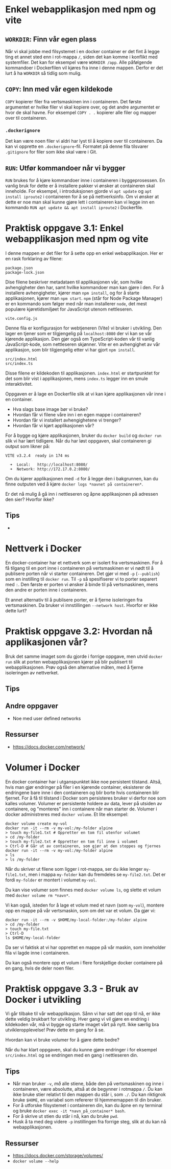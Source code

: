 
# Enkel webapplikasjon med npm og vite

## `WORKDIR`: Finn vår egen plass
Når vi skal jobbe med filsystemet i en docker container er det fint å legge ting et annet sted enn i rot-mappa `/`, siden det kan komme i konflikt med systemfiler. Det kan for eksempel være `WORKDIR /app`. Alle påfølgende kommandoer i Dockerfilen vil kjøres fra inne i denne mappen. Derfor er det lurt å ha `WORKDIR` så tidlig som mulig.

## `COPY`: Inn med vår egen kildekode
`COPY` kopierer filer fra vertsmaskinen inn i containeren. Det første argumentet er hvilke filer vi skal kopiere over, og det andre argumentet er hvor de skal havne. For eksempel `COPY . .` kopierer alle filer og mapper over til containeren.

### `.dockerignore`
Det kan være noen filer vi aldri har lyst til å kopiere over til containeren. Da kan vi opprette en `.dockerignore`-fil. Formatet på denne fila tilsvarer `.gitignore` for filer som ikke skal være i Git.

## `RUN`: Utfør kommandoer når vi bygger
`RUN` brukes for å kjøre kommandoer inne i containeren i byggeprosessen. En vanlig bruk for dette er å installere pakker vi ønsker at containeren skal inneholde. For eksempel, i introduksjonen gjorde vi `apt update` og `apt install iproute2` i containeren for å se på nettverksinfo. Om vi ønsker at dette er noe man skal kunne gjøre lett i containeren kan vi legge inn en kommando `RUN apt update && apt install iproute2` i Dockerfile.

# Praktisk oppgave 3.1: Enkel webapplikasjon med npm og vite
I denne mappen er det filer for å sette opp en enkel webapplikasjon. Her er en rask forklaring av filene:
```
package.json
package-lock.json
```
Dise filene beskriver metadataen til applikasjonen vår, som hvilke avhengigheter den har, samt hvilke kommandoer man kan gjøre i den. For å installere avhengigheter, kjører man `npm install`, og for å starte applikasjonen, kjører man `npm start`. `npm` (står for Node Package Manager) er en kommando som følger med når man installerer `node`, det mest populære kjøretidsmiljøet for JavaScript utenom nettleseren.

```
vite.config.js
```
Denne fila er konfigurasjon for webtjeneren (Vite) vi bruker i utvikling. Den lager en tjener som er tilgjengelig på `localhost:8080` der vi kan se vår kjørende applikasjon. Den gjør også om TypeScript-koden vår til vanlig JavaScript-kode, som nettleseren skjønner. Vite er en avhengighet av vår applikasjon, som blir tilgjengelig etter vi har gjort `npm install`.

```
src/index.html
src/index.ts
```
Disse filene er kildekoden til applikasjonen. `index.html` er startpunktet for det som blir vist i applikasjonen, mens `index.ts` legger inn en smule interaktivitet.

Oppgaven er å lage en Dockerfile slik at vi kan kjøre applikasjonen vår inne i en container.

- Hva slags base image bør vi bruke?
- Hvordan får vi filene våre inn i en egen mappe i containeren?
- Hvordan får vi installert avhengighetene vi trenger?
- Hvordan får vi kjørt applikasjonen vår?

For å bygge og kjøre applikasjonen, bruker du `docker build` og `docker run` slik vi har lært tidligere. Når du har løst oppgaven, skal containeren gi output som likner på:
```
VITE v3.2.4  ready in 174 ms

  ➜  Local:   http://localhost:8080/
  ➜  Network: http://172.17.0.2:8080/
```

Om du kjører applikasjonen med `-d` for å legge den i bakgrunnen, kan du finne outputen ved å kjøre `docker logs *navnet på containeren*`.

Er det nå mulig å gå inn i nettleseren og åpne applikasjonen på adressen den sier? Hvorfor ikke?

## Tips
- 
# Nettverk i Docker
En docker-container har et nettverk som er isolert fra vertsmaskinen. For å få tilgang til en port inne i containeren på vertsmaskinen er vi nødt til å publisere porten når vi starter containeren. Det gjør vi med `-p` (`--publish`) som en instilling til `docker run`. Til `-p` så spesifiserer vi to porter separert med `:`. Den første er porten vi ønsker å binde til på vertsmaskinen, mens den andre er porten inne i containeren.

Et annet alternativ til å publisere porter, er å fjerne isoleringen fra vertsmaskinen. Da bruker vi innstillingen `--network host`. Hvorfor er ikke dette lurt?

# Praktisk oppgave 3.2: Hvordan nå applikasjonen vår?
Bruk det samme imaget som du gjorde i forrige oppgave, men utvid `docker run` slik at porten webapplikasjonen kjører på blir publisert til webapplikasjonen. Prøv også den alternative måten, med å fjerne isoleringen av nettverket.

## Tips

## Andre oppgaver
- Noe med user defined networks

## Ressurser
- https://docs.docker.com/network/

# Volumer i Docker
En docker container har i utganspunktet ikke noe persistent tilstand. Altså, hvis man gjør endringer på filer i en kjørende container, eksisterer de endringene bare inne i den containeren og blir borte hvis containeren blir fjernet. For å få til tilstand i Docker som persisteres bruker vi derfor noe som kalles volumer. Volumer er persistente holdere av data, lever på utsiden av containere, og "monteres" inn i containere når man starter de. Volumer i docker administreres med `docker volume`. Et lite eksempel:

```
docker volume create my-vol
docker run -it --rm -v my-vol:/my-folder alpine
> touch my-file1.txt # Oppretter en tom fil utenfor volumet
> cd /my-folder
> touch my-file2.txt # Oppretter en tom fil inne i volumet
> Ctrl-D # Går ut av containeren, som gjør at den stoppes og fjernes
docker run -it --rm -v my-vol:/my-folder alpine
> ls
> ls /my-folder
```
Når du skriver ut filene som ligger i rot-mappa, ser du ikke lenger `my-file1.txt`, men i mappa `my-folder` kan du fremdeles se `my-file2.txt`. Det er fordi `my-folder` er montert i volumet `my-vol`. 

Du kan vise volumer som finnes med `docker volume ls`, og slette et volum med `docker volume rm *navn*`.

Vi kan også, isteden for å lage et volum med et navn (som `my-vol`), montere opp en mappe på vår vertsmaskin, som om det var et volum. Da gjør vi:
```
docker run -it --rm -v $HOME/my-local-folder:/my-folder alpine
> cd /my-folder
> touch my-file.txt
> Ctrl-D
ls $HOME/my-local-folder
```

Da ser vi faktisk at vi har opprettet en mappe på vår maskin, som inneholder fila vi lagde inne i containeren.

Du kan også montere opp et volum i flere forskjellige docker containere på en gang, hvis de deler noen filer.

# Praktisk oppgave 3.3 - Bruk av Docker i utvikling
Vi går tilbake til vår webapplikasjon. Sånn vi har satt det opp til nå, er ikke dette veldig brukbart for utvikling. Hver gang vi vil gjøre en endring i kildekoden vår, må vi bygge og starte imaget vårt på nytt. Ikke særlig bra utvikleropplevelse! Prøv dette en gang for å se.

Hvordan kan vi bruke volumer for å gjøre dette bedre?

Når du har klart oppgaven, skal du kunne gjøre endringer i for eksempel `src/index.html` og se endringen med en gang i nettleseren din.

## Tips
- Når man bruker `-v`, *må* alle stiene, både den på vertsmaskinen og inne i containeren, være absolutte, altså at de begynner i rotmappa `/`. Du kan ikke bruke stier relativt til den mappen du står i, som `./`. Du kan riktignok bruke `$HOME`, en variabel som refererer til hjemmemappen til din bruker.
- For å utforske filsystemet i containeren din, kan du åpne en ny terminal og bruke `docker exec -it *navn_på_container* bash`.
- For å skrive ut stien du står i nå, kan du bruke `pwd`.
- Husk å ta med deg videre `-p` instillingen fra forrige steg, slik at du kan nå webapplikasjonen.
## Ressurser
- https://docs.docker.com/storage/volumes/
- `docker volume --help`